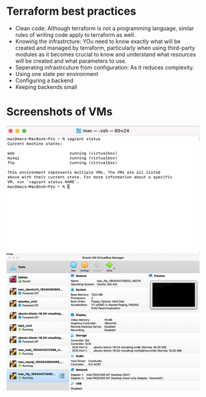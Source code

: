 # Terraform best practices

- Clean code: Although terraform is not a programming language, simlar rules of writing code apply to terraform as well.
- Knowing the infrastrcture: YOu need to know exactly what will be created and managed by terraform, particularly when using third-party modules as it becomes crucial to know and understand what resources will be created and what parameters to use.
- Seperating infrastrcuture from configuration: As it reduces complexity.
- Using one state per environment
- Configuring a backend
- Keeping backends small

# Screenshots of VMs

![vagrant status](./images/vagrant_status.png)
![screenshots from VirtualBox](./images/vms_from_virtualbox.png)